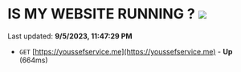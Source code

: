 # IS MY WEBSITE RUNNING ? [![](https://img.shields.io/static/v1?label=Sponsor&message=%E2%9D%A4&logo=GitHub&color=%23fe8e86)](https://github.com/sponsors/<username>)

Last updated: **9/5/2023, 11:47:29 PM**

- `GET` [https://youssefservice.me](https://youssefservice.me) - **Up** (664ms)
